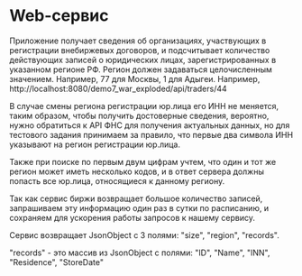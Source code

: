 # Web-сервис 
Приложение получает сведения об организациях, участвующих в регистрации внебиржевых договоров, и подсчитывает количество действующих записей о юридических лицах, 
зарегистрированных в указанном регионе РФ.
Регион должен задаваться целочисленным значением. Например, 77 для Москвы, 1 для Адыгеи.
Например, http://localhost:8080/demo7_war_exploded/api/traders/44

В случае смены региона регистрации юр.лица его ИНН не меняется, таким образом, чтобы получить достоверные сведения, 
вероятно, нужно обратиться к API ФНС для получения актуальных данных, 
но для тестового задания принимаем за правило, что первые два символа ИНН указывают на регион регистрации юр.лица.

Также при поиске по первым двум цифрам учтем, что один и тот же регион может иметь несколько кодов, и в ответ сервера должны попасть все юр.лица, относящиеся к данному региону.

Так как сервис биржи возвращает большое количество записей, запрашиваем эту информацию один раз в сутки по расписанию, и сохраняем для ускорения работы запросов к нашему сервису.

Сервис возвращает JsonObject с 3 полями: "size", "region", "records".

"records" - это массив из JsonObject с полями: "ID", "Name", "INN", "Residence", "StoreDate"
